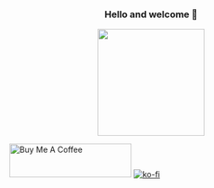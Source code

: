 <h3 align="center">
 Hello and welcome 👋
</h3>

<p align="center">
<img height="190" src="https://github-readme-stats.vercel.app/api/top-langs/?username=YurinDoctrine&layout=compact&custom_title=Most used languages&langs_count=10&include_all_commits=true&hide_progress=true&hide_border=true&theme=dark&hide=">

<a href="https://www.buymeacoffee.com/yurindoctrine" target="_blank"><img src="https://cdn.buymeacoffee.com/buttons/v2/default-yellow.png" alt="Buy Me A Coffee" style="height: 60px !important;width: 217px !important;" ></a>
[![ko-fi](https://ko-fi.com/img/githubbutton_sm.svg)](https://ko-fi.com/R5R0AGV29)
</p>
